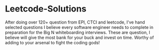 # Leetcode-Solutions
After doing over 120+ question from EPI, CTCI and leetcode, I've hand selected questions I believe every software engineer needs to complete in preparation for the Big N whiteboarding interviews. These are question, I believe will give the most bank for your buck and invest on time. Worthy of adding to your arsenal to fight the coding gods!
